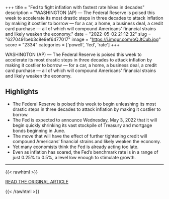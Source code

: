 +++
title = "Fed to fight inflation with fastest rate hikes in decades"
description = "WASHINGTON (AP) — The Federal Reserve is poised this week to accelerate its most drastic steps in three decades to attack inflation by making it costlier to borrow — for a car, a home, a business deal, a credit card purchase — all of which will compound Americans' financial strains and likely weaken the economy."
date = "2022-05-02 21:12:32"
slug = "6270491beb3c8e9ef6477017"
image = "https://i.imgur.com/oQJtCub.jpg"
score = "2334"
categories = ['powell', 'fed', 'rate']
+++

WASHINGTON (AP) — The Federal Reserve is poised this week to accelerate its most drastic steps in three decades to attack inflation by making it costlier to borrow — for a car, a home, a business deal, a credit card purchase — all of which will compound Americans' financial strains and likely weaken the economy.

## Highlights

- The Federal Reserve is poised this week to begin unleashing its most drastic steps in three decades to attack inflation by making it costlier to borrow.
- The Fed is expected to announce Wednesday, May 3, 2022 that it will begin quickly shrinking its vast stockpile of Treasury and mortgage bonds beginning in June.
- The move that will have the effect of further tightening credit will compound Americans’ financial strains and likely weaken the economy.
- Yet many economists think the Fed is already acting too late.
- Even as inflation has soared, the Fed’s benchmark rate is in a range of just 0.25% to 0.5%, a level low enough to stimulate growth.

---

{{< rawhtml >}}
  <p class="article-category">
    <a target="_blank" href="https://apnews.com/article/business-economy-prices-inflation-52cf6f08017a0d5d32b2d7e4a4e8179a">READ THE ORIGINAL ARTICLE</a>
  </p>
{{< /rawhtml >}}
